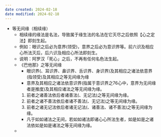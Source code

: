 ```yaml
---
date created: 2024-02-18
date modified: 2024-02-18
---
```

- 等无间缘（相续缘）
    - 相续缘的缘法是名法，导致属于缘生法的名法在它灭尽之后依照【心之定法】即刻生起。
    - 例如：眼识之后必为意界(领受)，意界之后必为意识界等。前六识及相应心所法灭后，后六识及相应心所法即刻生。
    - 说明：阿罗汉「死心」之后，不再有任何名色法生起。
    - 《巴他那》之等无间缘
        - 眼识界(、耳识界、鼻识界、舌识界、身识界)及其相应之诸法依意界(指领受)及其相应之等无间缘为缘
        - 意界及其相应之诸法依意识界(指属于意识界之76心中，意界为无间缘者是推度)及其相应诸法之等无间缘为缘。
        1. 前者之诸善法依后者诸善法(、无记法)之等无间缘为缘。
        2. 前者之诸不善法依后者诸不善法(、无记法)之等无间缘为缘。
        3. 前者之诸无记法依后者诸无记法(、诸善法、诸不善法)之等无间缘为缘。
        - 凡于如如诸法之无间，若如如诸法即诸心心所法生者，如是如是之诸法依如是如是诸法之等无间缘为缘。
    - 
